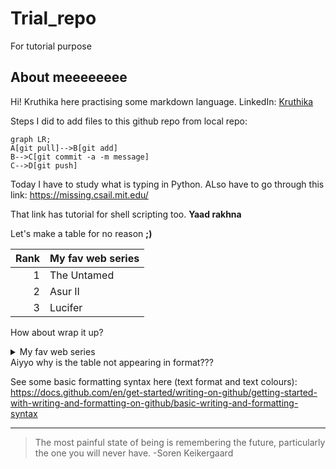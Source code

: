 ##
<!--update this regularly-->
# Trial_repo
For tutorial purpose
## About meeeeeeee

Hi! Kruthika here practising some markdown language.
LinkedIn: [Kruthika](https://www.linkedin.com/in/kruthika-a-01aa331aa/)

Steps I did to add files to this github repo from local repo:

``` mermaid
graph LR;
A[git pull]-->B[git add]
B-->C[git commit -a -m message]
C-->D[git push]
```

Today I have to study what is typing in Python. ALso have to go through this link: https://missing.csail.mit.edu/

That link has tutorial for shell scripting too. __Yaad rakhna__

Let's make a table for no reason __;)__

| Rank | My fav web series |
|-----:|---------------|
|     1| The Untamed          |
|     2| Asur II              |
|     3| Lucifer              |

How about wrap it up?

<details>
  <summary> My fav web series</summary>
  | Rank | My fav web series |
  |-----:|---------------|
  |     1| The Untamed          |
  |     2| Asur II              |
  |     3| Lucifer              |
</details>
Aiyyo why is the table not appearing in format???

See some basic formatting syntax here (text format and text colours): https://docs.github.com/en/get-started/writing-on-github/getting-started-with-writing-and-formatting-on-github/basic-writing-and-formatting-syntax

---
> The most painful state of being is remembering the future, particularly the one you will never have.
-Soren Keikergaard
